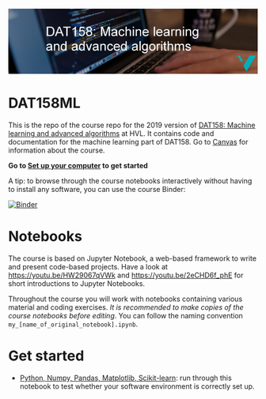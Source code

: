 ![DAT158 logo](./assets/DAT158-logo.png)

# DAT158ML
This is the repo of the course repo for the 2019 version of [DAT158: Machine learning and advanced algorithms](https://www.hvl.no/en/studies-at-hvl/study-programmes/course/dat158) at HVL. It contains code and documentation for the machine learning part of DAT158. Go to [Canvas](https://hvl.instructure.com/courses/9086) for information about the course.


**Go to [Set up your computer](setup.md) to get started**

A tip: to browse through the course notebooks interactively without having to install any software, you can use the course Binder:

[![Binder](https://mybinder.org/badge_logo.svg)](https://mybinder.org/v2/gh/alu042/DAT158ML/master)

# Notebooks
The course is based on Jupyter Notebook, a web-based framework to write and present code-based projects. Have a look at https://youtu.be/HW29067qVWk and https://youtu.be/2eCHD6f_phE for short introductions to Jupyter Notebooks.

Throughout the course you will work with notebooks containing various material and coding exercises. _It is recommended to make copies of the course notebooks before editing_. You can follow the naming convention `my_[name_of_original_notebook].ipynb`.

# Get started
* [Python, Numpy, Pandas, Matplotlib, Scikit-learn](0.0-test.ipynb): run through this notebook to test whether your software environment is correctly set up. 
